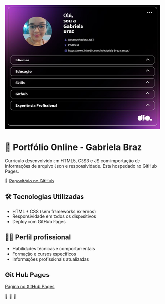 <picture>  
  <img alt="Curriculo Online" src="https://github.com/GabrielaBrazSantos/js-developer-portfolio/blob/main/assets/img/print_tela_inicial.JPG" heigth="100%">
</picture>

# 📄 Portfólio Online - Gabriela Braz

Currículo desenvolvido em HTML5, CSS3 e JS com importação de informações de arquivo Json e responsividade. Está hospedado no GitHub Pages.

🔗 [Repositório no GitHub](https://github.com/GabrielaBrazSantos/js-developer-portfolio)

## 🛠 Tecnologias Utilizadas

- HTML + CSS (sem frameworks externos)
- Responsividade em todos os dispositivos
- Deploy com GitHub Pages

## 👨‍💼 Perfil profissional

- Habilidades técnicas e comportamentais
- Formação e cursos específicos
- Informações profissionais atualizadas

## Git Hub Pages
[Página no GitHub Pages](https://gabrielabrazsantos.github.io/js-developer-portfolio/)

🚀 🚀 🚀 

